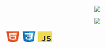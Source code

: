 <p align="center">
<img loading="lazy" src="http://img.shields.io/static/v1?label=STATUS&message=EM%20DESENVOLVIMENTO&color=FFC0CB&style=for-the-badge"/>
</p>

<div align="center">
    <img height="110em" src="https://github-readme-stats.vercel.app/api/top-langs/?username=barbara-pr&layout=compact&hide_border=false&title_color=F5FFFA&bg_color=000000"/>
</div> 

<div style="display: inline_block"><br>
    <img align="center" alt="Bárbara-HTML" height="30" width="40" src="https://raw.githubusercontent.com/devicons/devicon/master/icons/html5/html5-original.svg">
    <img align="center" alt="Bárbara-CSS" height="30" width="40" src="https://raw.githubusercontent.com/devicons/devicon/master/icons/css3/css3-original.svg">
    <img align="center" alt="Bárbara-JS" height="30" width="40" src="https://raw.githubusercontent.com/devicons/devicon/master/icons/javascript/javascript-original.svg">
</div>
